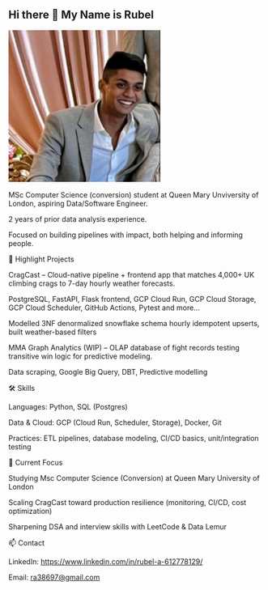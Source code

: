 ## Hi there 👋 My Name is Rubel

<p align="left">
  <img src="./1655280950536.jfif" alt="Your description" width="300"/>
</p>

MSc Computer Science (conversion) student at Queen Mary Unviversity of London, aspiring Data/Software Engineer.

2 years of prior data analysis experience.

Focused on building pipelines with impact, both helping and informing people.

🚀 Highlight Projects

CragCast
 – Cloud-native pipeline + frontend app that matches 4,000+ UK climbing crags to 7-day hourly weather forecasts.

PostgreSQL, FastAPI, Flask frontend, GCP Cloud Run, GCP Cloud Storage, GCP Cloud Scheduler, GitHub Actions, Pytest and more...

Modelled 3NF denormalized snowflake schema hourly idempotent upserts, built weather-based filters

MMA Graph Analytics (WIP)
 – OLAP database of fight records testing transitive win logic for predictive modeling.

Data scraping, Google Big Query, DBT, Predictive modelling

🛠️ Skills

Languages: Python, SQL (Postgres)

Data & Cloud: GCP (Cloud Run, Scheduler, Storage), Docker, Git

Practices: ETL pipelines, database modeling, CI/CD basics, unit/integration testing

🎯 Current Focus

Studying Msc Computer Science (Conversion) at Queen Mary University of London

Scaling CragCast toward production resilience (monitoring, CI/CD, cost optimization)

Sharpening DSA and interview skills with LeetCode & Data Lemur

📫 Contact

LinkedIn: https://www.linkedin.com/in/rubel-a-612778129/ 

Email: ra38697@gmail.com
